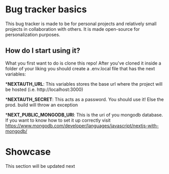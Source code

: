 # Bug tracker basics
This bug tracker is made to be for personal projects and relatively small projects in collaboration with others. It is made open-source for personalization purposes.

## How do I start using it?
What you first want to do is clone this repo!
After you've cloned it inside a folder of your liking you should create a .env.local file
that has the next variables:

***NEXTAUTH_URL**: This variables stores the base url where the project will be hosted (i.e. http://localhost:3000)

***NEXTAUTH_SECRET**: This acts as a password. You should use it! Else the prod. build will throw an exception

***NEXT_PUBLIC_MONGODB_URI**: This is the uri of you mongodb database. If you want to know how to set it up correctly visit https://www.mongodb.com/developer/languages/javascript/nextjs-with-mongodb/

# Showcase
This section will be updated next